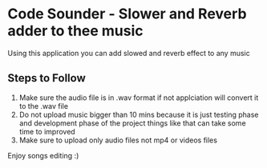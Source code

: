 # Code Sounder - Slower and Reverb adder to thee music
Using this application you can add slowed and reverb effect to any music 

## Steps to Follow
1. Make sure the audio file is in .wav format if not applciation will convert it to the .wav file
2. Do not upload music bigger than 10 mins because it is just testing phase and development phase of the project things like that can take some time to improved 
3. Make sure to upload only audio files not mp4 or videos files 

Enjoy songs editing :)